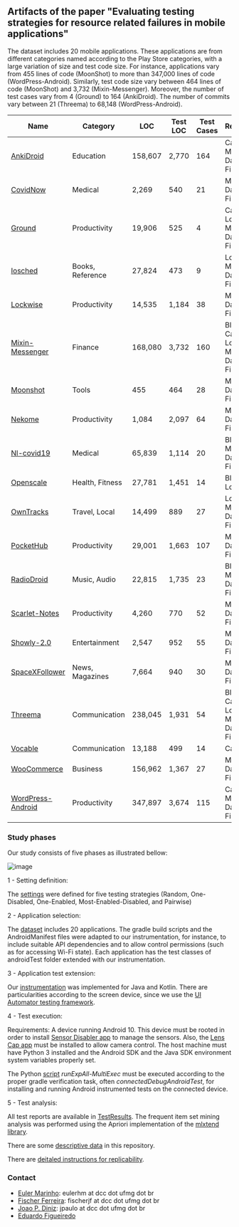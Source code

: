 ## Artifacts of the paper "Evaluating testing strategies for resource related failures in mobile applications"

The dataset includes 20 mobile applications. These applications are from different categories named according to the Play Store categories, with a large variation of size and test code size. For instance, applications vary from 455 lines of code (MoonShot) to more than 347,000 lines of code (WordPress-Android). Similarly, test code size vary between 464 lines of code (MoonShot) and 3,732 (Mixin-Messenger). Moreover, the number of test cases vary from 4 (Ground) to 164 (AnkiDroid). The number of commits vary between 21 (Threema) to 68,148 (WordPress-Android).

|Name 	        |Category  | LOC|	Test LOC	|Test Cases|Resources|	Commits	  |
|-------        |-------|---------|---------|-------|--------|-------                   |
|[AnkiDroid](pages/ankidroid.md)             |Education |158,607       |2,770   |164  |	Camera, Mobile Data, Wi-Fi      |13,643      |
|[CovidNow](pages/covidnow.md)             |Medical |2,269       |540   |21  |	Mobile Data, Wi-Fi      |85      |
|[Ground](pages/ground.md)             |Productivity |19,906      |525   |4  |	Camera, Location, Mobile Data, Wi-Fi      |4,936     |
|[Iosched](pages/iosched.md)             |Books, Reference |27,824       |473   |9  |	Location, Mobile Data, Wi-Fi       |3,101      |
|[Lockwise](pages/lockwise.md)             |Productivity |14,535       |1,184   |38  |	Mobile Data, Wi-Fi     |503      |
|[Mixin-Messenger](pages/mixin.md)             |Finance |168,080       |3,732   |160  |	Bluetooth, Camera, Location, Mobile Data, Wi-Fi     |8,086      |
|[Moonshot](pages/moonshot.md)             |Tools |455       |464   |28  |	Mobile Data, Wi-Fi    |351     |
|[Nekome](pages/nekome.md)             |Productivity |1,084       |2,097   |64  |	Mobile Data, Wi-Fi     |2,742      |
|[Nl-covid19](pages/nlcovid19.md)             |Medical |65,839       |1,114   |20  |	Bluetooth, Mobile Data, Wi-Fi     |1,293      |
|[Openscale](pages/openscale.md)             |Health, Fitness |27,781       |1,451   |14  |	Bluetooth, Location     |2,027      |
|[OwnTracks](pages/owntracks.md)             |Travel, Local |14,499       |889   |27  |	Location, Mobile Data, Wi-Fi     |1,995      |
|[PocketHub](pages/pockethub.md)             |Productivity |29,001       |1,663   |107  |	Mobile Data, Wi-Fi     |3,512      |
|[RadioDroid](pages/radiodroid.md)             |Music, Audio |22,815       |1,735   |23  |	Bluetooth, Mobile Data, Wi-Fi    |1,186      |
|[Scarlet-Notes](pages/scarletnotes.md)             |Productivity |4,260       |770   |52  |	Mobile Data, Wi-Fi    |656      |
|[Showly-2.0](pages/showly2.md)             |Entertainment |2,547       |952   |55  |	Mobile Data , Wi-Fi     |3,251     |
|[SpaceXFollower](pages/spacexfollower.md)             |News, Magazines |7,664       |940   |30  |	Mobile Data, Wi-Fi      |356      |
|[Threema](pages/threema.md)             |Communication |238,045       |1,931   |54  | Bluetooth, Camera, Location, Mobile Data, Wi-Fi    |21      |
|[Vocable](pages/vocable.md)             |Communication |13,188       |499   |14  | Camera     |863      |
|[WooCommerce](pages/woocommerce.md)             |Business |156,962       |1,367   |27  | Mobile Data, Wi-Fi     |26,527      |
|[WordPress-Android](pages/wordpress.md)             |Productivity |347,897       |3,674   |115  | Camera, Mobile Data, Wi-Fi     |68,148      |



### Study phases

Our study consists of five phases as illustrated bellow:

![image](https://user-images.githubusercontent.com/2692168/178997322-d8177282-4367-4f2c-9107-355b22ad36d6.png)

1 - Setting definition: 

The [settings](https://github.com/eulerhm/samplingapptest/tree/master/Settings) were defined for five testing strategies (Random, One-Disabled, One-Enabled, Most-Enabled-Disabled, and Pairwise) 

2 - Application selection: 

The [dataset](https://github.com/eulerhm/samplingapptest/tree/master/Dataset) includes 20 applications. The gradle build scripts and the AndroidManifest files were adapted to our instrumentation, for instance, to include suitable API dependencies and to allow control permissions (such as for accessing Wi-Fi state). Each application has the test classes of androidTest folder extended with our instrumentation.

3 - Application test extension: 

Our [instrumentation](https://github.com/eulerhm/samplingapptest/tree/master/TestInstrumentation) was implemented for Java and Kotlin. There are particularities according to the screen device, since we use the [UI Automator testing framework](https://developer.android.com/training/testing/other-components/ui-automator).

4 - Test execution: 

Requirements: A device running Android 10. This device must be rooted in order to install [Sensor Disabler app](https://play.google.com/store/apps/details?id=com.mrchandler.disableprox&hl=en&gl=US) to manage the sensors. Also, the [Lens Cap app](https://play.google.com/store/apps/details?id=com.ownzordage.chrx.lenscap&hl=en_IN&gl=US) must be installed to allow camera control.
The host machine must have Python 3 installed and the Android SDK and the Java SDK environment system variables properly set.

The Python [script](Scripts) *runExpAll-MultiExec* must be executed according to the proper gradle verification task, often *connectedDebugAndroidTest*, for installing and running Android instrumented tests on the connected device.

5 - Test analysis: 

All test reports are available in [TestResults](https://github.com/eulerhm/samplingapptest/tree/master/TestResults). The frequent item set mining analysis was performed using the Apriori implementation of the [mlxtend library](https://pypi.org/project/mlxtend/).

There are some [descriptive data](https://github.com/eulerhm/samplingapptest/tree/master/Descriptive%20data/Failing%20settings) in this repository.

There are [deitaled instructions for replicability]((pages/replicationInstructions.md)).

### Contact

- [Euler Marinho](http://labsoft.dcc.ufmg.br/doku.php?id=people:students:euler_marinho): eulerhm at dcc dot ufmg dot br 
- [Fischer Ferreira](http://labsoft.dcc.ufmg.br/doku.php?id=people:students:fischer_ferreira): fischerjf at dcc dot ufmg dot br
- [Joao P. Diniz](http://labsoft.dcc.ufmg.br/doku.php?id=people:students:joao_diniz): jpaulo at dcc dot ufmg dot br
- [Eduardo Figueiredo](http://www.dcc.ufmg.br/~figueiredo)
